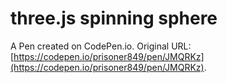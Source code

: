 # three.js spinning sphere

A Pen created on CodePen.io. Original URL: [https://codepen.io/prisoner849/pen/JMQRKz](https://codepen.io/prisoner849/pen/JMQRKz).

